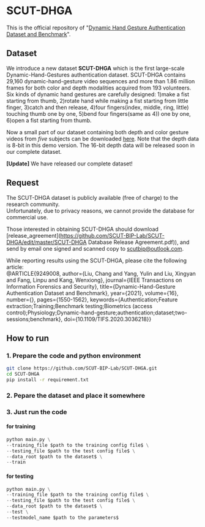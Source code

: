 # SCUT-DHGA
This is the official repository of "[Dynamic Hand Gesture Authentication Dataset and Benchmark](https://ieeexplore.ieee.org/abstract/document/9249008)".

## Dataset
We introduce a new dataset **SCUT-DHGA** which is the first large-scale Dynamic-Hand-Gestures authentication dataset. SCUT-DHGA contains 29,160 dynamic-hand-gesture video sequences and more than 1.86 million frames for both color and depth modalities acquired from 193 volunteers. Six kinds of dynamic hand gestures are carefully designed: 1)make a fist starting from thumb, 2)rotate hand while making a fist starting from little finger, 3)catch and then release, 4)four fingers(index, middle, ring, little) touching thumb one by one, 5)bend four fingers(same as 4)) one by one, 6)open a fist starting from thumb.

Now a small part of our dataset containing both depth and color gesture videos from *five* subjects can be downloaded [here](https://drive.google.com/file/d/12vp-6o1gIJLfcw492EJILIXNqxAIcwRU/view?usp=sharing). Note that the depth data is 8-bit in this demo version. The 16-bit depth data will be released soon in our complete dataset.

**\[Update]** We have released our complete dataset!

## Request
The SCUT-DHGA dataset is publicly available (free of charge) to the research community.  
Unfortunately, due to privacy reasons, we cannot provide the database for commercial use.

Those interested in obtaining SCUT-DHGA should download [release_agreement](https://github.com/SCUT-BIP-Lab/SCUT-DHGA/edit/master/SCUT-DHGA Database Release Agreement.pdf)), and send by email one signed and scanned copy to scutbip@outlook.com.

While reporting results using the SCUT-DHGA, please cite the following article:  
@ARTICLE{9249008,
  author={Liu, Chang and Yang, Yulin and Liu, Xingyan and Fang, Linpu and Kang, Wenxiong},
  journal={IEEE Transactions on Information Forensics and Security}, 
  title={Dynamic-Hand-Gesture Authentication Dataset and Benchmark}, 
  year={2021},
  volume={16},
  number={},
  pages={1550-1562},
  keywords={Authentication;Feature extraction;Training;Benchmark testing;Biometrics (access control);Physiology;Dynamic-hand-gesture;authentication;dataset;two-sessions;benchmark},
  doi={10.1109/TIFS.2020.3036218}}

## How to run

### 1. Prepare the code and python environment
```bash
git clone https://github.com/SCUT-BIP-Lab/SCUT-DHGA.git
cd SCUT-DHGA
pip install -r requirement.txt
```

### 2. Pepare the dataset and place it somewhere

### 3. Just run the code
#### for training
```python
python main.py \
--training_file $path to the training config file$ \
--testing_file $path to the test config file$ \
--data_root $path to the dataset$ \
--train
```

#### for testing
```python
python main.py \
--training_file $path to the training config file$ \
--testing_file $path to the test config file$ \
--data_root $path to the dataset$ \
--test \
--testmodel_name $path to the parameters$
    
```


